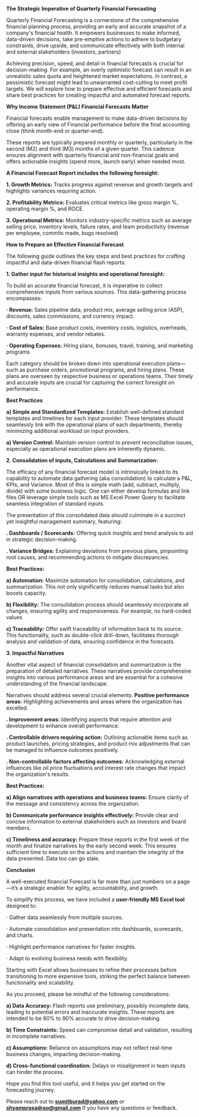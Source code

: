 **The Strategic Imperative of Quarterly Financial Forecasting**
 
Quarterly Financial Forecasting is a cornerstone of the comprehensive financial planning process, providing an early and accurate snapshot of a company's financial health. It empowers businesses to make informed, data-driven decisions, take pre-emptive actions to adhere to budgetary constraints, drive upside, and communicate effectively with both internal and external stakeholders (investors, partners) 

Achieving precision, speed, and detail in financial forecasts is crucial for decision-making. For example, an overly optimistic forecast can result in an unrealistic sales quota and heightened market expectations. In contrast, a pessimistic forecast might lead to unwarranted cost-cutting to meet profit targets. We will explore how to prepare effective and efficient forecasts and share best practices for creating impactful and automated forecast reports.

**Why Income Statement (P&L) Financial Forecasts Matter**

Financial forecasts enable management to make data-driven decisions by offering an early view of Financial performance before the final accounting close (think month-end or quarter-end).

These reports are typically prepared monthly or quarterly, particularly in the second (M2) and third (M3) months of a given quarter. This cadence ensures alignment with quarterly financial and non-financial goals and offers actionable insights (spend more, launch early) when needed most.

**A Financial Forecast Report includes the following foresight:**

**1. Growth Metrics:** Tracks progress against revenue and growth targets and highlights variances requiring action.

**2. Profitability Metrics:** Evaluates critical metrics like gross margin %, operating margin %, and ROCE.

**3. Operational Metrics:** Monitors industry-specific metrics such as average selling price, inventory levels, failure rates, and team productivity (revenue per employee, commits made, bugs resolved)


**How to Prepare an Effective Financial Forecast**

The following guide outlines the key steps and best practices for crafting impactful and data-driven financial flash reports:


**1. Gather input for historical insights and operational foresight:**

To build an accurate financial forecast, it is imperative to collect comprehensive inputs from various sources. This data-gathering process encompasses: 

**· Revenue:** Sales pipeline data, product mix, average selling price (ASP), discounts, sales commissions, and currency impact.

**· Cost of Sales:** Base product costs, inventory costs, logistics, overheads, warranty expenses, and vendor rebates.

**· Operating Expenses:** Hiring plans, bonuses, travel, training, and marketing programs

Each category should be broken down into operational execution plans—such as purchase orders, promotional programs, and hiring plans. These plans are overseen by respective business or operations teams. Their timely and accurate inputs are crucial for capturing the correct foresight on performance.

**Best Practices**

**a) Simple and Standardized Templates:** Establish well-defined standard templates and timelines for each input provider. These templates should seamlessly link with the operational plans of each departments, thereby minimizing additional workload on input providers.

**a) Version Control:** Maintain version control to prevent reconciliation issues, especially as operational execution plans are inherently dynamic.
 

**2. Consolidation of inputs, Calculations and Summarization:**

The efficacy of any financial forecast model is intrinsically linked to its capability to automate data gathering (aka consolidation) to calculate a P&L, KPIs, and Variance. Most of this is simple math (add, subtract, multiply, divide) with some business logic. One can either develop formulas and link files OR leverage simple tools such as MS Excel Power Query to facilitate seamless integration of standard inputs.

The presentation of this consolidated data should culminate in a succinct yet insightful management summary, featuring:

**. Dashboards / Scorecards:** Offering quick insights and trend analysis to aid in strategic decision-making.

**. Variance Bridges:** Explaining deviations from previous plans, pinpointing root causes, and recommending actions to mitigate discrepancies.

**Best Practices:**

**a) Automation:** Maximize automation for consolidation, calculations, and summarization. This not only significantly reduces manual tasks but also boosts capacity. 

**b) Flexibility:** The consolidation process should seamlessly incorporate all changes, ensuring agility and responsiveness. For example, no hard-coded values

**c) Traceability:** Offer swift traceability of information back to its source. This functionality, such as double-click drill-down, facilitates thorough analysis and validation of data, ensuring confidence in the forecasts.

 
**3. Impactful Narratives**

Another vital aspect of financial consolidation and summarization is the preparation of detailed narratives. These narratives provide comprehensive insights into various performance areas and are essential for a cohesive understanding of the financial landscape.

Narratives should address several crucial elements:
**Positive performance areas:** Highlighting achievements and areas where the organization has excelled.

**. Improvement areas:** Identifying aspects that require attention and development to enhance overall performance.

**. Controllable drivers requiring action:** Outlining actionable items such as product launches, pricing strategies, and product mix adjustments that can be managed to influence outcomes positively.

**. Non-controllable factors affecting outcomes:** Acknowledging external influences like oil price fluctuations and interest rate changes that impact the organization's results.
 
**Best Practices:**

**a) Align narratives with operations and business teams:** Ensure clarity of the message and consistency across the organization.

**b) Communicate performance insights effectively:** Provide clear and concise information to external stakeholders such as investors and board members.

**c) Timeliness and accuracy:** Prepare these reports in the first week of the month and finalize narratives by the early second week. This ensures sufficient time to execute on the actions and maintain the integrity of the data presented. Data too can go stale.


**Conclusion**

A well-executed financial Forecast is far more than just numbers on a page—it’s a strategic enabler for agility, accountability, and growth. 

To simplify this process, we have included a **user-friendly MS Excel tool** designed to:

 · Gather data seamlessly from multiple sources.

 · Automate consolidation and presentation into dashboards, scorecards, and charts.

 · Highlight performance narratives for faster insights.

 · Adapt to evolving business needs with flexibility.


Starting with Excel allows businesses to refine their processes before transitioning to more expensive tools, striking the perfect balance between functionality and scalability.

As you proceed, please be mindful of the following considerations:

**a) Data Accuracy:** Flash reports use preliminary, possibly incomplete data, leading to potential errors and inaccurate insights. These reports are intended to be 80% to 90% accurate to drive decision-making.

**b) Time Constraints:** Speed can compromise detail and validation, resulting in incomplete narratives.

**c) Assumptions:** Reliance on assumptions may not reflect real-time business changes, impacting decision-making.

**d) Cross-functional coordination:** Delays or misalignment in team inputs can hinder the process.

Hope you find this tool useful, and it helps you get started on the forecasting journey. 

Please reach out to **sumitburad@yahoo.com** or **shyamprasadrao@gmail.com** if you have any questions or feedback.
